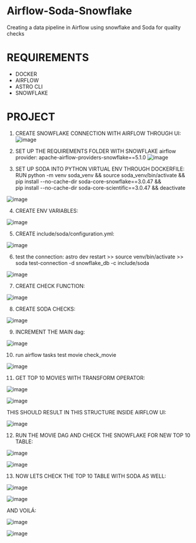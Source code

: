 # Airflow-Soda-Snowflake
Creating a data pipeline in Airflow using snowflake and Soda for quality checks

# REQUIREMENTS

- DOCKER
- AIRFLOW
- ASTRO CLI
- SNOWFLAKE


# PROJECT

1. CREATE SNOWFLAKE CONNECTION WITH AIRFLOW THROUGH UI:
![image](https://github.com/EduAFernandes/Airflow-Soda-Snowflake/assets/78389579/f493aef7-c8a2-4a69-b55e-951fc0d7c4a7)

2. SET UP THE REQUIREMENTS FOLDER WITH SNOWFLAKE airflow provider:
apache-airflow-providers-snowflake==5.1.0
![image](https://github.com/EduAFernandes/Airflow-Soda-Snowflake/assets/78389579/9f62b5f9-2078-4e3b-a965-fbb215a18106)

3. SET UP SODA INTO PYTHON VIRTUAL ENV THROUGH DOCKERFILE:
RUN python -m venv soda_venv && source soda_venv/bin/activate && \
    pip install --no-cache-dir soda-core-snowflake==3.0.47 &&\
    pip install --no-cache-dir soda-core-scientific==3.0.47 && deactivate

![image](https://github.com/EduAFernandes/Airflow-Soda-Snowflake/assets/78389579/1ea000a4-417a-4ec2-a244-2fa0fb7aaea6)

4. CREATE ENV VARIABLES:

![image](https://github.com/EduAFernandes/Airflow-Soda-Snowflake/assets/78389579/401e3958-e8e8-4952-a116-ebbf738da952)


5. CREATE include/soda/configuration.yml:

![image](https://github.com/EduAFernandes/Airflow-Soda-Snowflake/assets/78389579/e356d978-dd80-47ba-bc1c-87b00385fb68)

6. test the connection: astro dev restart >> source venv/bin/activate >> soda test-connection -d snowflake_db -c include/soda

![image](https://github.com/EduAFernandes/Airflow-Soda-Snowflake/assets/78389579/46edce36-478b-4ae9-bcb4-76900c0cfb3b)


7. CREATE CHECK FUNCTION:

![image](https://github.com/EduAFernandes/Airflow-Soda-Snowflake/assets/78389579/52f503ec-5c0c-4040-8566-4811753f5962)


8. CREATE SODA CHECKS:

![image](https://github.com/EduAFernandes/Airflow-Soda-Snowflake/assets/78389579/f8d4eae9-4beb-48e7-958b-496a9cc9c28e)

9. INCREMENT THE MAIN dag:

![image](https://github.com/EduAFernandes/Airflow-Soda-Snowflake/assets/78389579/1a2f814f-c49b-4563-ad84-8028be18503c)


10. run airflow tasks test movie check_movie

![image](https://github.com/EduAFernandes/Airflow-Soda-Snowflake/assets/78389579/5719685a-c904-44f5-b6fc-7eb01c614cc5)

11. GET TOP 10 MOVIES WITH TRANSFORM OPERATOR:

![image](https://github.com/EduAFernandes/Airflow-Soda-Snowflake/assets/78389579/2927759d-21b9-4057-901a-780b4d377eb9)

![image](https://github.com/EduAFernandes/Airflow-Soda-Snowflake/assets/78389579/07aea2ba-eba8-4161-98df-f3d4a8973725)


THIS SHOULD RESULT IN THIS STRUCTURE INSIDE AIRFLOW UI:


![image](https://github.com/EduAFernandes/Airflow-Soda-Snowflake/assets/78389579/baecccd0-1b99-47ba-9bd3-8c621c170509)


12. RUN THE MOVIE DAG AND CHECK THE SNOWFLAKE FOR NEW TOP 10 TABLE:

![image](https://github.com/EduAFernandes/Airflow-Soda-Snowflake/assets/78389579/07b97061-ee0f-44fe-9b75-acc042caee50)


![image](https://github.com/EduAFernandes/Airflow-Soda-Snowflake/assets/78389579/01a2e059-fa89-49c3-986c-5edf2e208dab)



13. NOW LETS CHECK THE TOP 10 TABLE WITH SODA AS WELL:

![image](https://github.com/EduAFernandes/Airflow-Soda-Snowflake/assets/78389579/fb6352ac-f576-4b28-baa1-5431c7ab6546)


![image](https://github.com/EduAFernandes/Airflow-Soda-Snowflake/assets/78389579/965d1ab3-3f69-427f-9076-21636d465de0)


AND VOILÁ:

![image](https://github.com/EduAFernandes/Airflow-Soda-Snowflake/assets/78389579/c9fe6d77-5df7-4685-b973-fe327e579bbb)


![image](https://github.com/EduAFernandes/Airflow-Soda-Snowflake/assets/78389579/33e02fad-4ac6-49b2-bbe3-7678b2ce1543)






